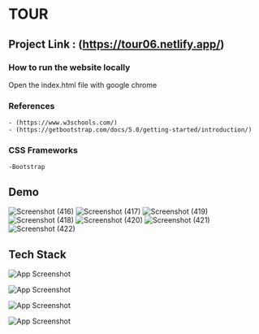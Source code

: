 # TOUR
## Project Link : (https://tour06.netlify.app/)
### How to run the website locally
Open the index.html file with google chrome

### References
    - (https://www.w3schools.com/)
    - (https://getbootstrap.com/docs/5.0/getting-started/introduction/)

### CSS Frameworks
    -Bootstrap


## Demo
![Screenshot (416)](https://user-images.githubusercontent.com/60605389/150522073-e51313b6-a468-44f9-80e6-12358bdbbf61.png)
![Screenshot (417)](https://user-images.githubusercontent.com/60605389/150522119-b7e1f18d-98ee-4a63-8845-2a9e633a2a86.png)
![Screenshot (419)](https://user-images.githubusercontent.com/60605389/150522156-0a007847-c4ec-4a1f-b248-093e88e5d18b.png)
![Screenshot (418)](https://user-images.githubusercontent.com/60605389/150522089-1e225eb6-e543-4306-803f-2714f929bb47.png)
![Screenshot (420)](https://user-images.githubusercontent.com/60605389/150522183-8e177246-af76-453f-b904-d3839bbdaead.png)
![Screenshot (421)](https://user-images.githubusercontent.com/60605389/150522226-3d5e589d-d4d6-49e7-a74b-c6afad96d190.png)
![Screenshot (422)](https://user-images.githubusercontent.com/60605389/150522234-e9831a64-8191-46da-8aff-0ae1dbe44f91.png)


## Tech Stack

![App Screenshot](https://img.shields.io/badge/HTML5-E34F26?style=for-the-badge&logo=html5&logoColor=white)

![App Screenshot](https://img.shields.io/badge/CSS3-1572B6?style=for-the-badge&logo=css3&logoColor=white)

![App Screenshot](https://img.shields.io/badge/JavaScript-323330?style=for-the-badge&logo=javascript&logoColor=F7DF1E)

![App Screenshot](https://img.shields.io/badge/Bootstrap-563D7C?style=for-the-badge&logo=bootstrap&logoColor=white)
